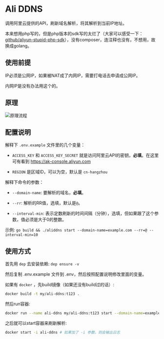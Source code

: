# Ali DDNS

调用阿里云提供的API，刷新域名解析，将其解析到当前IP地址。

本来想用php写的，但是php版本的sdk写的太烂了（大家可以感受一下：[github/aliyun-stupid-php-sdk](https://github.com/aliyun/aliyun-openapi-php-sdk)），没有composer，连注释也没有，不想用，故换成golang。

## 使用前提

IP必须是公网IP，如果被NAT成了内网IP，需要打电话去申请成公网IP。

内网IP是没有办法用这个的。

## 原理

![原理流程](https://user-images.githubusercontent.com/15375753/35424004-e7fd1948-028b-11e8-946d-03ec504ed3ff.png)

## 配置说明

解释下 `.env.example` 文件里的几个变量：

- `ACCESS_KEY` 和 `ACCESS_KEY_SECRET` 就是访问阿里云API的密钥，**必填**。在这里可有看到 https://ak-console.aliyun.com

- `REGION` 是区域ID，可以为空，默认是 `cn-hangzhou`

解释下命令的参数：

- `--domain-name`: 要解析的域名，**必填**。

- `--rr`: 解析的RR值，选填，默认是`@`。

- `--interval-min`: 表示定数刷新的时间间隔（分钟），选填，但如果跟了这个参数，值必须是大于0的整数。

示例: `go build && ./aliddns start --domain-name=example.com --rr=@ --interval-min=10`

## 使用方式

首先用 `dep` 去安装依赖: `dep ensure -v`

然后复制 .env.example 文件到 .env，然后按照配置说明修改里面的变量。

如果有 `docker` ，先build镜像（如果还没有build过的话）:

```sh
docker build -t my/ali-ddns:t123 .
```

然后run容器:

```sh
docker run --name ali-ddns my/ali-ddns:t123 start --domain-name=example.com [--rr=@] [--interval-min=10]
```

之后就可以start容器来刷新解析:

```sh
docker start -i ali-ddns # 如果加了 -i 参数，则会输出日志
```
